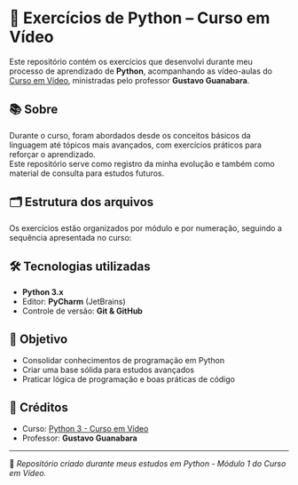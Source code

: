 # 🐍 Exercícios de Python – Curso em Vídeo

Este repositório contém os exercícios que desenvolvi durante meu processo de aprendizado de **Python**, acompanhando as vídeo-aulas do [Curso em Vídeo](https://www.cursoemvideo.com/), ministradas pelo professor **Gustavo Guanabara**.

## 📚 Sobre
Durante o curso, foram abordados desde os conceitos básicos da linguagem até tópicos mais avançados, com exercícios práticos para reforçar o aprendizado.  
Este repositório serve como registro da minha evolução e também como material de consulta para estudos futuros.

## 🗂 Estrutura dos arquivos
Os exercícios estão organizados por módulo e por numeração, seguindo a sequência apresentada no curso:

## 🛠 Tecnologias utilizadas
- **Python 3.x**
- Editor: **PyCharm** (JetBrains)  
- Controle de versão: **Git & GitHub**

## 🚀 Objetivo
- Consolidar conhecimentos de programação em Python
- Criar uma base sólida para estudos avançados
- Praticar lógica de programação e boas práticas de código

## 📌 Créditos
- Curso: [Python 3 - Curso em Vídeo](https://www.cursoemvideo.com/curso/python-3-mundo-1/)
- Professor: **Gustavo Guanabara**

---
📅 *Repositório criado durante meus estudos em Python - Módulo 1 do Curso em Vídeo.*
